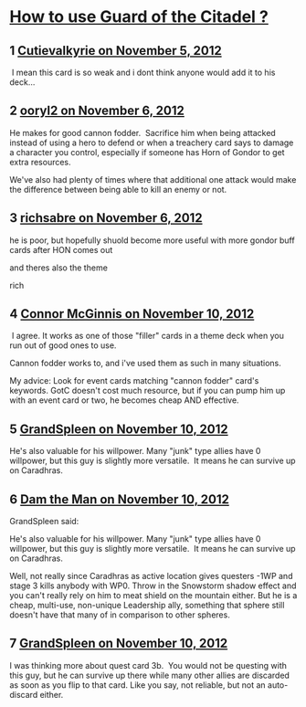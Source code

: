 # [How to use Guard of the Citadel ?](https://community.fantasyflightgames.com/topic/73836-how-to-use-guard-of-the-citadel/)

## 1 [Cutievalkyrie on November 5, 2012](https://community.fantasyflightgames.com/topic/73836-how-to-use-guard-of-the-citadel/?do=findComment&comment=719365)

 I mean this card is so weak and i dont think anyone would add it to his deck…

## 2 [ooryl2 on November 6, 2012](https://community.fantasyflightgames.com/topic/73836-how-to-use-guard-of-the-citadel/?do=findComment&comment=719484)

He makes for good cannon fodder.  Sacrifice him when being attacked instead of using a hero to defend or when a treachery card says to damage a character you control, especially if someone has Horn of Gondor to get extra resources.

We've also had plenty of times where that additional one attack would make the difference between being able to kill an enemy or not.

## 3 [richsabre on November 6, 2012](https://community.fantasyflightgames.com/topic/73836-how-to-use-guard-of-the-citadel/?do=findComment&comment=719531)

he is poor, but hopefully shuold become more useful with more gondor buff cards after HON comes out

and theres also the theme

rich

## 4 [Connor McGinnis on November 10, 2012](https://community.fantasyflightgames.com/topic/73836-how-to-use-guard-of-the-citadel/?do=findComment&comment=721083)

 I agree. It works as one of those "filler" cards in a theme deck when you run out of good ones to use.

Cannon fodder works to, and i've used them as such in many situations.

My advice: Look for event cards matching "cannon fodder" card's keywords. GotC doesn't cost much resource, but if you can pump him up with an event card or two, he becomes cheap AND effective.

## 5 [GrandSpleen on November 10, 2012](https://community.fantasyflightgames.com/topic/73836-how-to-use-guard-of-the-citadel/?do=findComment&comment=721244)

He's also valuable for his willpower. Many "junk" type allies have 0 willpower, but this guy is slightly more versatile.  It means he can survive up on Caradhras.

## 6 [Dam the Man on November 10, 2012](https://community.fantasyflightgames.com/topic/73836-how-to-use-guard-of-the-citadel/?do=findComment&comment=721305)

GrandSpleen said:

He's also valuable for his willpower. Many "junk" type allies have 0 willpower, but this guy is slightly more versatile.  It means he can survive up on Caradhras.



Well, not really since Caradhras as active location gives questers -1WP and stage 3 kills anybody with WP0. Throw in the Snowstorm shadow effect and you can't really rely on him to meat shield on the mountain either. But he is a cheap, multi-use, non-unique Leadership ally, something that sphere still doesn't have that many of in comparison to other spheres.

## 7 [GrandSpleen on November 10, 2012](https://community.fantasyflightgames.com/topic/73836-how-to-use-guard-of-the-citadel/?do=findComment&comment=721308)

I was thinking more about quest card 3b.  You would not be questing with this guy, but he can survive up there while many other allies are discarded as soon as you flip to that card. Like you say, not reliable, but not an auto-discard either.

